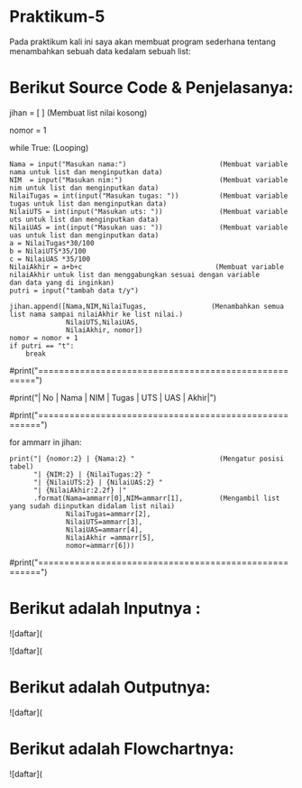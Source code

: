 # Praktikum-5
 Pada praktikum kali ini saya akan membuat program sederhana tentang menambahkan sebuah data kedalam sebuah list:
 
 # Berikut Source Code & Penjelasanya:

jihan = [ ]                                              (Membuat list nilai kosong)

nomor = 1     

while True:                                             (Looping)

    Nama = input("Masukan nama:")                       (Membuat variable nama untuk list dan menginputkan data)
    NIM  = input("Masukan nim:")                        (Membuat variable nim untuk list dan menginputkan data)
    NilaiTugas = int(input("Masukan tugas: "))          (Membuat variable tugas untuk list dan menginputkan data)
    NilaiUTS = int(input("Masukan uts: "))              (Membuat variable uts untuk list dan menginputkan data)
    NilaiUAS = int(input("Masukan uas: "))              (Membuat variable uas untuk list dan menginputkan data)
    a = NilaiTugas*30/100                           
    b = NilaiUTS*35/100
    c = NilaiUAS *35/100
    NilaiAkhir = a+b+c                                 (Membuat variable nilaiAkhir untuk list dan menggabungkan sesuai dengan variable                                                           dan data yang di inginkan)
    putri = input("tambah data t/y")                  
    
    jihan.append([Nama,NIM,NilaiTugas,                (Menambahkan semua list nama sampai nilaiAkhir ke list nilai.)
                  NilaiUTS,NilaiUAS,
                  NilaiAkhir, nomor])
    nomor = nomor + 1
    if putri == "t":
        break
        
#print("=====================================================")

#print("| No |    Nama    |  NIM  | Tugas | UTS |  UAS | Akhir|")

#print("======================================================")

for ammarr in jihan:

    print("| {nomor:2} | {Nama:2} "                     (Mengatur posisi tabel)
          "| {NIM:2} | {NilaiTugas:2} "
          "| {NilaiUTS:2} | {NilaiUAS:2} "
          "| {NilaiAkhir:2.2f} |"
          .format(Nama=ammarr[0],NIM=ammarr[1],         (Mengambil list yang sudah diinputkan didalam list nilai)
                  NilaiTugas=ammarr[2],
                  NilaiUTS=ammarr[3],
                  NilaiUAS=ammarr[4],
                  NilaiAkhir =ammarr[5],
                  nomor=ammarr[6]))
#print("======================================================")

# Berikut adalah Inputnya :

![daftar](

![daftar](

# Berikut adalah Outputnya:

![daftar](

# Berikut adalah Flowchartnya:

![daftar](

